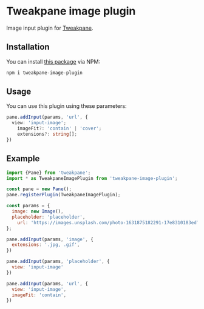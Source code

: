 # Tweakpane image plugin
Image input plugin for [Tweakpane][tweakpane].


## Installation
You can install [this package][npm-link] via NPM:
```sh
npm i tweakpane-image-plugin
```

## Usage

You can use this plugin using these parameters:
```ts
pane.addInput(params, 'url', {
  view: 'input-image';
	imageFit?: 'contain' | 'cover';
	extensions?: string[];
})
```

## Example

```js
import {Pane} from 'tweakpane';
import * as TweakpaneImagePlugin from 'tweakpane-image-plugin';

const pane = new Pane();
pane.registerPlugin(TweakpaneImagePlugin);

const params = {
  image: new Image(),
  placeholder: 'placeholder',
	url: 'https://images.unsplash.com/photo-1631875182291-17e8310183ed?q=80&w=500'
};

pane.addInput(params, 'image', {
  extensions: '.jpg, .gif',
})

pane.addInput(params, 'placeholder', {
  view: 'input-image'
})

pane.addInput(params, 'url', {
  view: 'input-image',
  imageFit: 'contain',
})
```

[tweakpane]: https://github.com/cocopon/tweakpane/
[npm-link]: https://www.npmjs.com/package/tweakpane-image-plugin